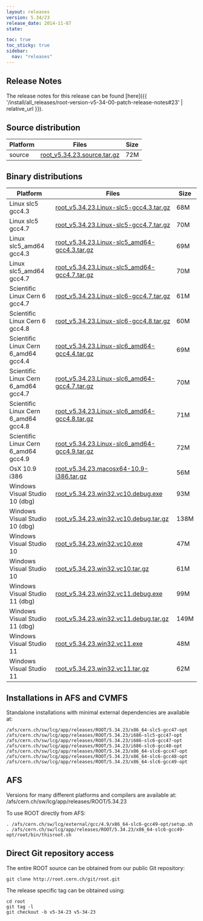 ```yaml
---
layout: releases
version: 5.34/23
release_date: 2014-11-07
state:

toc: true
toc_sticky: true
sidebar:
  nav: "releases"
---
```



## Release Notes

The release notes for this release can be found [here]({{ '/install/all_releases/root-version-v5-34-00-patch-release-notes#23' | relative_url }}).

## Source distribution

| Platform       | Files | Size |
|-----------|-------|-----|
| source | [root_v5.34.23.source.tar.gz](https://root.cern.ch/download/root_v5.34.23.source.tar.gz) |  72M |


## Binary distributions

| Platform       | Files | Size |
|-----------|-------|-----|
| Linux slc5 gcc4.3 | [root_v5.34.23.Linux-slc5-gcc4.3.tar.gz](https://root.cern.ch/download/root_v5.34.23.Linux-slc5-gcc4.3.tar.gz) |  68M |
| Linux slc5 gcc4.7 | [root_v5.34.23.Linux-slc5-gcc4.7.tar.gz](https://root.cern.ch/download/root_v5.34.23.Linux-slc5-gcc4.7.tar.gz) |  70M |
| Linux slc5_amd64 gcc4.3 | [root_v5.34.23.Linux-slc5_amd64-gcc4.3.tar.gz](https://root.cern.ch/download/root_v5.34.23.Linux-slc5_amd64-gcc4.3.tar.gz) |  69M |
| Linux slc5_amd64 gcc4.7 | [root_v5.34.23.Linux-slc5_amd64-gcc4.7.tar.gz](https://root.cern.ch/download/root_v5.34.23.Linux-slc5_amd64-gcc4.7.tar.gz) |  70M |
| Scientific Linux Cern 6 gcc4.7 | [root_v5.34.23.Linux-slc6-gcc4.7.tar.gz](https://root.cern.ch/download/root_v5.34.23.Linux-slc6-gcc4.7.tar.gz) |  61M |
| Scientific Linux Cern 6 gcc4.8 | [root_v5.34.23.Linux-slc6-gcc4.8.tar.gz](https://root.cern.ch/download/root_v5.34.23.Linux-slc6-gcc4.8.tar.gz) |  60M |
| Scientific Linux Cern 6_amd64 gcc4.4 | [root_v5.34.23.Linux-slc6_amd64-gcc4.4.tar.gz](https://root.cern.ch/download/root_v5.34.23.Linux-slc6_amd64-gcc4.4.tar.gz) |  69M |
| Scientific Linux Cern 6_amd64 gcc4.7 | [root_v5.34.23.Linux-slc6_amd64-gcc4.7.tar.gz](https://root.cern.ch/download/root_v5.34.23.Linux-slc6_amd64-gcc4.7.tar.gz) |  70M |
| Scientific Linux Cern 6_amd64 gcc4.8 | [root_v5.34.23.Linux-slc6_amd64-gcc4.8.tar.gz](https://root.cern.ch/download/root_v5.34.23.Linux-slc6_amd64-gcc4.8.tar.gz) |  71M |
| Scientific Linux Cern 6_amd64 gcc4.9 | [root_v5.34.23.Linux-slc6_amd64-gcc4.9.tar.gz](https://root.cern.ch/download/root_v5.34.23.Linux-slc6_amd64-gcc4.9.tar.gz) |  72M |
| OsX 10.9 i386 | [root_v5.34.23.macosx64-10.9-i386.tar.gz](https://root.cern.ch/download/root_v5.34.23.macosx64-10.9-i386.tar.gz) |  56M |
| Windows Visual Studio 10 (dbg) | [root_v5.34.23.win32.vc10.debug.exe](https://root.cern.ch/download/root_v5.34.23.win32.vc10.debug.exe) |  93M |
| Windows Visual Studio 10 (dbg) | [root_v5.34.23.win32.vc10.debug.tar.gz](https://root.cern.ch/download/root_v5.34.23.win32.vc10.debug.tar.gz) | 138M |
| Windows Visual Studio 10 | [root_v5.34.23.win32.vc10.exe](https://root.cern.ch/download/root_v5.34.23.win32.vc10.exe) |  47M |
| Windows Visual Studio 10 | [root_v5.34.23.win32.vc10.tar.gz](https://root.cern.ch/download/root_v5.34.23.win32.vc10.tar.gz) |  61M |
| Windows Visual Studio 11 (dbg) | [root_v5.34.23.win32.vc11.debug.exe](https://root.cern.ch/download/root_v5.34.23.win32.vc11.debug.exe) |  99M |
| Windows Visual Studio 11 (dbg) | [root_v5.34.23.win32.vc11.debug.tar.gz](https://root.cern.ch/download/root_v5.34.23.win32.vc11.debug.tar.gz) | 149M |
| Windows Visual Studio 11 | [root_v5.34.23.win32.vc11.exe](https://root.cern.ch/download/root_v5.34.23.win32.vc11.exe) |  48M |
| Windows Visual Studio 11 | [root_v5.34.23.win32.vc11.tar.gz](https://root.cern.ch/download/root_v5.34.23.win32.vc11.tar.gz) |  62M |



## Installations in AFS and CVMFS
Standalone installations with minimal external dependencies are available at:
~~~
/afs/cern.ch/sw/lcg/app/releases/ROOT/5.34.23/x86_64-slc5-gcc47-opt
/afs/cern.ch/sw/lcg/app/releases/ROOT/5.34.23/i686-slc5-gcc47-opt
/afs/cern.ch/sw/lcg/app/releases/ROOT/5.34.23/i686-slc6-gcc47-opt
/afs/cern.ch/sw/lcg/app/releases/ROOT/5.34.23/i686-slc6-gcc48-opt
/afs/cern.ch/sw/lcg/app/releases/ROOT/5.34.23/x86_64-slc6-gcc47-opt
/afs/cern.ch/sw/lcg/app/releases/ROOT/5.34.23/x86_64-slc6-gcc48-opt
/afs/cern.ch/sw/lcg/app/releases/ROOT/5.34.23/x86_64-slc6-gcc49-opt
~~~

## AFS
Versions for many different platforms and compilers are available at:
/afs/cern.ch/sw/lcg/app/releases/ROOT/5.34.23

To use ROOT directly from AFS:
~~~
. /afs/cern.ch/sw/lcg/external/gcc/4.9/x86_64-slc6-gcc49-opt/setup.sh
. /afs/cern.ch/sw/lcg/app/releases/ROOT/5.34.23/x86_64-slc6-gcc49-opt/root/bin/thisroot.sh
~~~

## Direct Git repository access
The entire ROOT source can be obtained from our public Git repository:

~~~
git clone http://root.cern.ch/git/root.git
~~~
The release specific tag can be obtained using:
~~~
cd root
git tag -l
git checkout -b v5-34-23 v5-34-23
~~~
